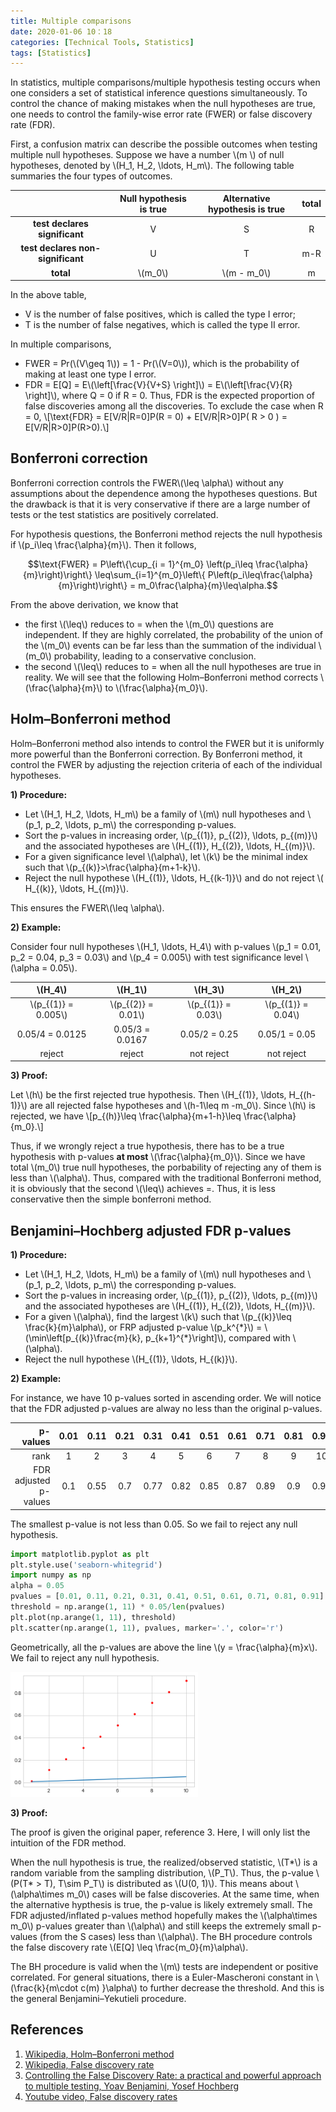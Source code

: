 ```yaml
---
title: Multiple comparisons
date: 2020-01-06 10：18
categories: [Technical Tools, Statistics]
tags: [Statistics]
---
```


In statistics, multiple comparisons/multiple hypothesis testing occurs when one considers a set of statistical inference questions simultaneously. To control the chance of making mistakes when the null hypotheses are true, one needs to control the family-wise error rate (FWER) or false discovery rate (FDR).

First, a confusion matrix can describe the possible outcomes when testing multiple null hypotheses. Suppose we have a number \\(m \\) of null hypotheses, denoted by \\(H_1, H_2, \ldots, H_m\\). The following table summaries the four types of outcomes.

|                              |Null hypothesis is true | Alternative hypothesis is true | total       |
|:----------------------------:|:----------------------:|:------------------------------:|:-----:|
|**test declares significant** |      V                 |              S                 | R     |
|**test declares non-significant**|      U                 |              T                 | m-R   |
|       **total**              |       \\(m_0\\)        |               \\(m - m_0\\)    | m     |

In the above table, 
- V is the number of false positives, which is called the type I error;
- T is the number of false negatives, which is called the type II error.


In multiple comparisons, 
- FWER = Pr(\\(V\geq 1\\)) = 1 -  Pr(\\(V=0\\)), which is the probability of making at least one type I error.
- FDR = E[Q] = E\\(\left[\frac{V}{V+S} \right]\\) = E\\(\left[\frac{V}{R} \right]\\), where Q = 0 if R = 0. Thus, FDR is the expected proportion of false discoveries among all the discoveries. To exclude the case when R = 0, 
\\[\text{FDR} = E[V/R|R=0]P(R = 0) + E[V/R|R>0]P( R > 0 ) = E[V/R|R>0]P(R>0).\\]

## Bonferroni correction

Bonferroni correction controls the FWER\\(\leq \alpha\\) without any assumptions about the dependence among the hypotheses questions. But the drawback is that it is very conservative if there are a large number of tests or the test statistics are positively correlated.

For hypothesis questions, the Bonferroni method rejects the null hypothesis if \\(p_i\leq \frac{\alpha}{m}\\). Then it follows,

$$\text{FWER} = P\left\{\cup_{i = 1}^{m_0} \left(p_i\leq \frac{\alpha}{m}\right)\right\} \leq\sum_{i=1}^{m_0}\left\{ P\left(p_i\leq\frac{\alpha}{m}\right)\right\} = m_0\frac{\alpha}{m}\leq\alpha.$$

From the above derivation, we know that
- the first \\(\leq\\) reduces to = when the \\(m_0\\) questions are independent. If they are highly correlated, the probability of the union of the \\(m_0\\) events can be far less than the summation of the individual \\(m_0\\) probability, leading to a conservative conclusion.
- the second \\(\leq\\) reduces to =  when all the null hypotheses are true in reality. We will see that the following Holm–Bonferroni method corrects \\(\frac{\alpha}{m}\\) to \\(\frac{\alpha}{m_0}\\).

## Holm–Bonferroni method

Holm–Bonferroni method also intends to control the FWER but it is uniformly more powerful than the Bonferroni correction. By Bonferroni method, it control the FWER by adjusting the rejection criteria of each of the individual hypotheses.

**1) Procedure:**
- Let \\(H_1, H_2, \ldots, H_m\\) be a family of \\(m\\) null hypotheses and \\(p_1, p_2, \ldots, p_m\\) the corresponding p-values.
- Sort the p-values in increasing order, \\(p_{(1)}, p_{(2)}, \ldots, p_{(m)}\\) and the associated hypotheses are \\(H_{(1)}, H_{(2)}, \ldots, H_{(m)}\\).
- For a given significance level \\(\alpha\\), let \\(k\\) be the minimal index such that \\(p_{(k)}>\frac{\alpha}{m+1-k}\\).
- Reject the null hypothese \\(H_{(1)}, \ldots, H_{(k-1)}\\) and do not reject \\( H_{(k)}, \ldots, H_{(m)}\\).

This ensures the FWER\\(\leq \alpha\\).

**2) Example:**

Consider four null hypotheses \\(H_1, \ldots, H_4\\) with p-values \\(p_1 = 0.01, p_2 = 0.04, p_3 = 0.03\\) and \\(p_4 = 0.005\\) with test significance level \\(\alpha = 0.05\\). 

|       \\(H_4\\)       |            \\(H_1\\)  |           \\(H_3\\) |        \\(H_2\\)   |
|:---------------------:|:---------------------:|:--------------------:|:------------------:|
| \\(p_{(1)} = 0.005\\) | \\(p_{(2)} = 0.01\\)  | \\(p_{(1)} = 0.03\\)|\\(p_{(1)} = 0.04\\)|
|       0.05/4 = 0.0125 |       0.05/3 = 0.0167 |       0.05/2 = 0.25 | 0.05/1 = 0.05      |
|       reject          |                reject |          not reject |          not reject|

**3) Proof:**

Let \\(h\\) be the first rejected true hypothesis. Then \\(H_{(1)}, \ldots, H_{(h-1)}\\) are all rejected false hypotheses and \\(h-1\leq m -m_0\\). Since \\(h\\) is rejected, we have 
\\[p_{(h)}\leq \frac{\alpha}{m+1-h}\leq \frac{\alpha}{m_0}.\\]

Thus, if we wrongly reject a true hypothesis, there has to be a true hypothesis with p-values **at most**
\\(\frac{\alpha}{m_0}\\). Since we have total \\(m_0\\) true null hypotheses, the porbability of rejecting any of them is less than \\(\alpha\\). Thus, compared with the traditional Bonferroni method, it is obviously that the second \\(\leq\\) achieves =. Thus, it is less conservative then the simple bonferroni method.


## Benjamini–Hochberg adjusted FDR p-values

**1) Procedure:**
- Let \\(H_1, H_2, \ldots, H_m\\) be a family of \\(m\\) null hypotheses and \\(p_1, p_2, \ldots, p_m\\) the corresponding p-values.
- Sort the p-values in increasing order, \\(p_{(1)}, p_{(2)}, \ldots, p_{(m)}\\) and the associated hypotheses are \\(H_{(1)}, H_{(2)}, \ldots, H_{(m)}\\).
- For a given \\(\alpha\\), find the largest \\(k\\) such that \\(p_{(k)}\leq \frac{k}{m}\alpha\\), or FRP adjusted p-value \\(p_k^{\*}\\) = \\(\min\left[p_{(k)}\frac{m}{k}, p_{k+1}^{\*}\right]\\), compared with \\(\alpha\\).
- Reject the null hypothese \\(H_{(1)}, \ldots, H_{(k)}\\).

**2) Example:**

For instance, we have 10 p-values sorted in ascending order. We will notice that the FDR adjusted p-values are alway no less than the original p-values.

p-values             |0.01 | 0.11| 0.21| 0.31|0.41 | 0.51| 0.61| 0.71| 0.81| 0.91|
--------------------:|:---:|:---:|:---:|:---:|:---:|:---:|:---:|:---:|:---:|:---:|
rank                 | 1   |  2  |3    |4    |5    |6    |7    | 8   | 9   |   10| 
FDR adjusted p-values|0.1|0.55|0.7|0.77|0.82|0.85|0.87|0.89|0.9|0.91|

The smallest p-value is not less than 0.05. So we fail to reject any null hypothesis.

```python
import matplotlib.pyplot as plt
plt.style.use('seaborn-whitegrid')
import numpy as np
alpha = 0.05
pvalues = [0.01, 0.11, 0.21, 0.31, 0.41, 0.51, 0.61, 0.71, 0.81, 0.91]
threshold = np.arange(1, 11) * 0.05/len(pvalues)
plt.plot(np.arange(1, 11), threshold)
plt.scatter(np.arange(1, 11), pvalues, marker='.', color='r')
```
Geometrically, all the p-values are above the line \\(y = \frac{\alpha}{m}x\\). We fail to reject any null hypothesis.

<img src="/assets/img/sample/fdr_plot.png" alt="fdr" width="300" class="center"/>

**3) Proof:**

The proof is given the original paper, reference 3. Here, I will only list the intuition of the FDR method.

When the null hypothesis is true, the realized/observed statistic, \\(T\*\\) is a random variable from the sampling distribution, \\(P_T\\). Thus, the p-value \\(P(T\* > T), T\sim P_T\\) is distributed as \\(U(0, 1)\\). This means about \\(\alpha\times m_0\\) cases will be false discoveries. At the same time, when the alternative hypthesis is true, the p-value is likely extremely small. The FDR adjusted/inflated p-values method hopefully makes the \\(\alpha\times m_0\\) p-values greater than \\(\alpha\\) and still keeps the extremely small p-values (from the S cases) less than \\(\alpha\\). The BH procedure controls the false discovery rate \\(E[Q] \leq \frac{m_0}{m}\alpha\\).



The BH procedure is valid when the \\(m\\) tests are independent or positive correlated. For general situations, there is a Euler-Mascheroni constant in \\(\frac{k}{m\cdot c(m) }\alpha\\) to further decrease the threshold. And this is the general Benjamini–Yekutieli procedure. 

## References

1. [Wikipedia, Holm–Bonferroni method](https://en.wikipedia.org/wiki/Holm%E2%80%93Bonferroni_method)
2. [Wikipedia, False discovery rate](https://en.wikipedia.org/wiki/False_discovery_rate)
3. [Controlling the False Discovery Rate: a practical and powerful approach to multiple testing, Yoav Benjamini, Yosef Hochberg](http://www.math.tau.ac.il/~ybenja/MyPapers/benjamini_hochberg1995.pdf)
4. [Youtube video, False discovery rates](https://www.youtube.com/watch?v=K8LQSvtjcEo)